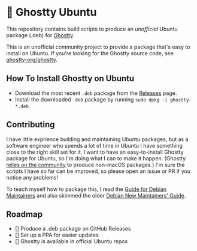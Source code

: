# :ghost: Ghostty Ubuntu

This repository contains build scripts to produce an _unofficial_ Ubuntu package (.deb) for [Ghostty](https://ghostty.org).

This is an unofficial community project to provide a package that's easy to install on Ubuntu. If you're looking for the Ghostty source code, see [ghostty-org/ghostty](https://github.com/ghostty-org/ghostty).

## How To Install Ghostty on Ubuntu

- Download the most recent `.deb` package from the [Releases](https://github.com/mkasberg/ghostty-ubuntu/releases) page.
- Install the downloaded `.deb` package by running `sudo dpkg -i ghostty-*.deb`.

## Contributing

I have little exprience building and maintaining Ubuntu packages, but as a software engineer who spends a lot of time in Ubuntu I have something close to the right skill set for it. I want to have an easy-to-install Ghostty package for Ubuntu, so I'm doing what I can to make it happen. (Ghostty [relies on the community](https://ghostty.org/docs/install/binary) to produce non-macOS packages.) I'm sure the scripts I have so far can be improved, so please open an issue or PR if you notice any problems!

To teach myself how to package this, I read the [Guide for Debian Maintainers](https://www.debian.org/doc/manuals/debmake-doc/index.en.html) and also skimmed the older [Debian New Maintainers' Guide](https://www.debian.org/doc/manuals/maint-guide/index.en.html).

## Roadmap

- [] Produce a .deb package on GitHub Releases
- [] Set up a PPA for easier updates
- [] Ghostty is available in official Ubuntu repos
